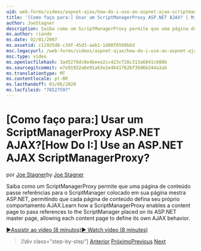 ```yaml
---
uid: web-forms/videos/aspnet-ajax/how-do-i-use-an-aspnet-ajax-scriptmanagerproxy
title: '[Como faço para:] Usar um ScriptManagerProxy ASP.NET AJAX? | Microsoft Docs'
author: JoeStagner
description: Saiba como um ScriptManagerProxy permite que uma página de conteúdo passe referências para o ScriptManager colocado em sua página mestra ASP.NET, permitindo que cada página de conteúdo t...
ms.author: riande
ms.date: 02/01/2007
ms.assetid: c11935d8-c3df-45d3-aab1-1d90f6599b6d
msc.legacyurl: /web-forms/videos/aspnet-ajax/how-do-i-use-an-aspnet-ajax-scriptmanagerproxy
msc.type: video
ms.openlocfilehash: 3ad5276dc8e4beea2cc423cf28c313a6041c680b
ms.sourcegitcommit: e7e91932a6e91a63e2e46417626f39d6b244a3ab
ms.translationtype: MT
ms.contentlocale: pt-BR
ms.lasthandoff: 03/06/2020
ms.locfileid: "78527597"
---
```

# <a name="how-do-i-use-an-aspnet-ajax-scriptmanagerproxy"></a><span data-ttu-id="d2d29-104">[Como faço para:] Usar um ScriptManagerProxy ASP.NET AJAX?</span><span class="sxs-lookup"><span data-stu-id="d2d29-104">[How Do I:] Use an ASP.NET AJAX ScriptManagerProxy?</span></span>

<span data-ttu-id="d2d29-105">por [Joe Stagner](https://github.com/JoeStagner)</span><span class="sxs-lookup"><span data-stu-id="d2d29-105">by [Joe Stagner](https://github.com/JoeStagner)</span></span>

<span data-ttu-id="d2d29-106">Saiba como um ScriptManagerProxy permite que uma página de conteúdo passe referências para o ScriptManager colocado em sua página mestra ASP.NET, permitindo que cada página de conteúdo defina seu próprio comportamento AJAX.</span><span class="sxs-lookup"><span data-stu-id="d2d29-106">Learn how a ScriptManagerProxy enables a content page to pass references to the ScriptManager placed on its ASP.NET master page, allowing each content page to define its own AJAX behavior.</span></span>

[<span data-ttu-id="d2d29-107">&#9654;Assistir ao vídeo (8 minutos)</span><span class="sxs-lookup"><span data-stu-id="d2d29-107">&#9654; Watch video (8 minutes)</span></span>](https://channel9.msdn.com/Blogs/ASP-NET-Site-Videos/how-do-i-use-an-aspnet-ajax-scriptmanagerproxy)

> [!div class="step-by-step"]
> <span data-ttu-id="d2d29-108">[Anterior](how-do-i-use-the-aspnet-ajax-client-library-controls.md)
> [Próximo](how-do-i-use-the-aspnet-ajax-roundedcorners-extender.md)</span><span class="sxs-lookup"><span data-stu-id="d2d29-108">[Previous](how-do-i-use-the-aspnet-ajax-client-library-controls.md)
[Next](how-do-i-use-the-aspnet-ajax-roundedcorners-extender.md)</span></span>
